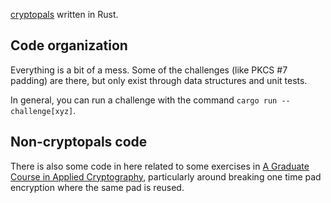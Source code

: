 [cryptopals](https://cryptopals.com/) written in Rust.

## Code organization

Everything is a bit of a mess. Some of the challenges (like PKCS #7 padding) are there, but only exist through data structures and unit tests.

In general, you can run a challenge with the command `cargo run -- challenge[xyz]`.

## Non-cryptopals code

There is also some code in here related to some exercises in [A Graduate Course in Applied Cryptography](http://toc.cryptobook.us/), particularly around breaking one time pad encryption where the same pad is reused.
